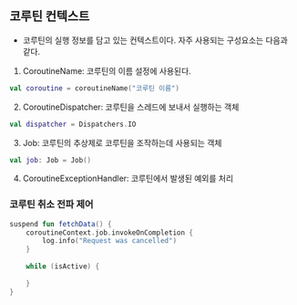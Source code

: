 ## 코루틴 컨텍스트
- 코루틴의 실행 정보를 담고 있는 컨텍스트이다. 
자주 사용되는 구성요소는 다음과 같다.
1. CoroutineName: 코루틴의 이름 설정에 사용된다.
```kotlin
val coroutine = coroutineName("코루틴 이름")
```

2. CoroutineDispatcher: 코루틴을 스레드에 보내서 실행하는 객체
```kotlin
val dispatcher = Dispatchers.IO
```

3. Job: 코루틴의 추상제로 코루틴을 조작하는데 사용되는 객체 
```kotlin
val job: Job = Job()
```

4. CoroutineExceptionHandler: 코루틴에서 발생된 예외를 처리

###  코루틴 취소 전파 제어
```kotlin
suspend fun fetchData() {
    coroutineContext.job.invokeOnCompletion {
        log.info("Request was cancelled")
    }
    
    while (isActive) {
        
    }
}
```


